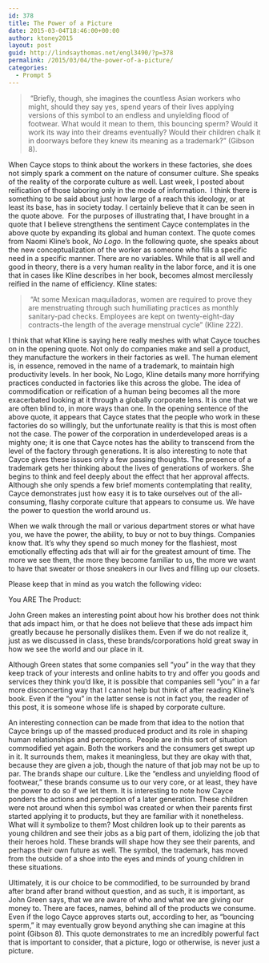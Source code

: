 ```yaml
---
id: 378
title: The Power of a Picture
date: 2015-03-04T18:46:00+00:00
author: ktoney2015
layout: post
guid: http://lindsaythomas.net/engl3490/?p=378
permalink: /2015/03/04/the-power-of-a-picture/
categories:
  - Prompt 5
---
```

>  “Briefly, though, she imagines the countless Asian workers who might, should they say yes, spend years of their lives applying versions of this symbol to an endless and unyielding flood of footwear. What would it mean to them, this bouncing sperm? Would it work its way into their dreams eventually? Would their children chalk it in doorways before they knew its meaning as a trademark?” (Gibson 8).

When Cayce stops to think about the workers in these factories, she does not simply spark a comment on the nature of consumer culture. She speaks of the reality of the corporate culture as well. Last week, I posted about reification of those laboring only in the mode of information.  I think there is something to be said about just how large of a reach this ideology, or at least its base, has in society today. I certainly believe that it can be seen in the quote above.  For the purposes of illustrating that, I have brought in a quote that I believe strengthens the sentiment Cayce contemplates in the above quote by expanding its global and human context. The quote comes from Naomi Kline’s book, _No Logo_. In the following quote, she speaks about the new conceptualization of the worker as someone who fills a specific need in a specific manner. There are no variables. While that is all well and good in theory, there is a very human reality in the labor force, and it is one that in cases like Kline describes in her book, becomes almost mercilessly reified in the name of efficiency. Kline states:

>  “At some Mexican maquiladoras, women are required to prove they are menstruating through such humiliating practices as monthly sanitary-pad checks. Employees are kept on twenty-eight-day contracts-the length of the average menstrual cycle” (Kline 222).

I think that what Kline is saying here really meshes with what Cayce touches on in the opening quote. Not only do companies make and sell a product, they manufacture the workers in their factories as well. The human element is, in essence, removed in the name of a trademark, to maintain high productivity levels. In her book, No Logo, Kline details many more horrifying practices conducted in factories like this across the globe. The idea of commodification or reification of a human being becomes all the more exacerbated looking at it through a globally corporate lens. It is one that we are often blind to, in more ways than one. In the opening sentence of the above quote, it appears that Cayce states that the people who work in these factories do so willingly, but the unfortunate reality is that this is most often not the case. The power of the corporation in underdeveloped areas is a mighty one; it is one that Cayce notes has the ability to transcend from the level of the factory through generations. It is also interesting to note that Cayce gives these issues only a few passing thoughts. The presence of a trademark gets her thinking about the lives of generations of workers. She begins to think and feel deeply about the effect that her approval affects. Although she only spends a few brief moments contemplating that reality, Cayce demonstrates just how easy it is to take ourselves out of the all-consuming, flashy corporate culture that appears to consume us. We have the power to question the world around us.

When we walk through the mall or various department stores or what have you, we have the power, the ability, to buy or not to buy things. Companies know that. It’s why they spend so much money for the flashiest, most emotionally effecting ads that will air for the greatest amount of time. The more we see them, the more they become familiar to us, the more we want to have that sweater or those sneakers in our lives and filling up our closets.

Please keep that in mind as you watch the following video:

You ARE The Product:



John Green makes an interesting point about how his brother does not think that ads impact him, or that he does not believe that these ads impact him  greatly because he personally dislikes them. Even if we do not realize it, just as we discussed in class, these brands/corporations hold great sway in how we see the world and our place in it.

Although Green states that some companies sell “you” in the way that they keep track of your interests and online habits to try and offer you goods and services they think you’d like, it is possible that companies sell “you” in a far more disconcerting way that I cannot help but think of after reading Kline’s book. Even if the “you” in the latter sense is not in fact you, the reader of this post, it is someone whose life is shaped by corporate culture.

An interesting connection can be made from that idea to the notion that Cayce brings up of the massed produced product and its role in shaping human relationships and perceptions.  People are in this sort of situation commodified yet again. Both the workers and the consumers get swept up in it. It surrounds them, makes it meaningless, but they are okay with that, because they are given a job, though the nature of that job may not be up to par. The brands shape our culture. Like the “endless and unyielding flood of footwear,” these brands consume us to our very core, or at least, they have the power to do so if we let them. It is interesting to note how Cayce ponders the actions and perception of a later generation. These children were not around when this symbol was created or when their parents first started applying it to products, but they are familiar with it nonetheless. What will it symbolize to them? Most children look up to their parents as young children and see their jobs as a big part of them, idolizing the job that their heroes hold. These brands will shape how they see their parents, and perhaps their own future as well. The symbol, the trademark, has moved from the outside of a shoe into the eyes and minds of young children in these situations.

Ultimately, it is our choice to be commodified, to be surrounded by brand after brand after brand without question, and as such, it is important, as John Green says, that we are aware of who and what we are giving our money to. There are faces, names, behind all of the products we consume. Even if the logo Cayce approves starts out, according to her, as “bouncing sperm,” it may eventually grow beyond anything she can imagine at this point (Gibson 8). This quote demonstrates to me an incredibly powerful fact that is important to consider, that a picture, logo or otherwise, is never just a picture.